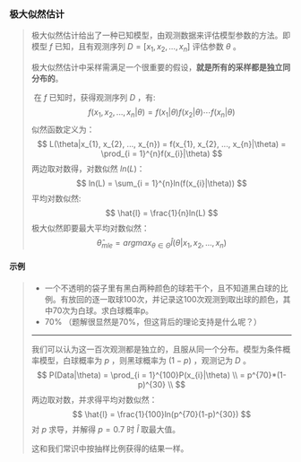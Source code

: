 ### 极大似然估计

> ​	极大似然估计给出了一种已知模型，由观测数据来评估模型参数的方法。即模型 $f$ 已知，且有观测序列 $D = [x_{1}, x_{2}, …, x_{n}]$ 评估参数 $\theta$ 。
>
> ​	极大似然估计中采样需满足一个很重要的假设，**就是所有的采样都是独立同分布的**。
>
> ​	在 $f$ 已知时，获得观测序列 $D$ ，有:
> $$
> f(x_{1}, x_{2}, ..., x_{n}|\theta) = f(x_{1}|\theta)f(x_{2}|\theta)\cdots f(x_{n}|\theta)
> $$
> ​	似然函数定义为：
> $$
> L(\theta|x_{1}, x_{2}, ..., x_{n}) = f(x_{1}, x_{2}, ..., x_{n}|\theta) = \prod_{i = 1}^{n}f(x_{i}|\theta)
> $$
> 两边取对数得，对数似然 $ln(L)$：
> $$
> ln(L) = \sum_{i = 1}^{n}ln(f(x_{i}|\theta))
> $$
> 平均对数似然:
> $$
> \hat{l} = \frac{1}{n}ln(L)
> $$
> 极大似然即要最大平均对数似然：
> $$
> \widehat{\theta}_{mle} = arg max_{\theta \in \Theta} \hat{l}(\theta|x_{1}, x_{2}, \dots, x_{n})
> $$
>



#### 示例

> - 一个不透明的袋子里有黑白两种颜色的球若干个，且不知道黑白球的比例。有放回的逐一取球100次，并记录这100次观测到取出球的颜色，其中70次为白球。求白球概率p。
> - 70% （题解很显然是70%，但这背后的理论支持是什么呢？）
>
> ---
>
> 我们可以认为这一百次观测都是独立的，且服从同一个分布。模型为条件概率模型，白球概率为 $p$ ，则黑球概率为 $(1 - p)$ ，观测记为 $D$ 。
> $$
> P(Data|\theta) = \prod_{i = 1}^{100}P(x_{i}|\theta) \\
> =  p^{70}*(1-p)^{30} \\
> $$
> 两边取对数，并求得平均对数似然：
> $$
> \hat{l} = \frac{1}{100}ln(p^{70}(1-p)^{30})
> $$
> 对 $p$ 求导，并解得 $p = 0.7$ 时 $\hat{l}$ 取最大值。 
>
>  这和我们常识中按抽样比例获得的结果一样。